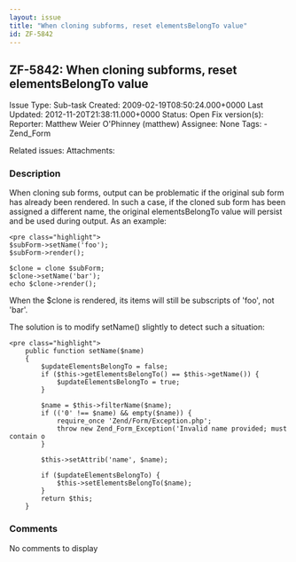 ```yaml
---
layout: issue
title: "When cloning subforms, reset elementsBelongTo value"
id: ZF-5842
---
```


ZF-5842: When cloning subforms, reset elementsBelongTo value
------------------------------------------------------------

 Issue Type: Sub-task Created: 2009-02-19T08:50:24.000+0000 Last Updated: 2012-11-20T21:38:11.000+0000 Status: Open Fix version(s): 
 Reporter:  Matthew Weier O'Phinney (matthew)  Assignee:  None  Tags: - Zend\_Form
 
 Related issues: 
 Attachments: 
### Description

When cloning sub forms, output can be problematic if the original sub form has already been rendered. In such a case, if the cloned sub form has been assigned a different name, the original elementsBelongTo value will persist and be used during output. As an example:

 
    <pre class="highlight">
    $subForm->setName('foo');
    $subForm->render();
    
    $clone = clone $subForm;
    $clone->setName('bar');
    echo $clone->render();


When the $clone is rendered, its items will still be subscripts of 'foo', not 'bar'.

The solution is to modify setName() slightly to detect such a situation:

 
    <pre class="highlight">
        public function setName($name)
        {   
            $updateElementsBelongTo = false;
            if ($this->getElementsBelongTo() == $this->getName()) {
                $updateElementsBelongTo = true;
            }
    
            $name = $this->filterName($name);
            if (('0' !== $name) && empty($name)) {
                require_once 'Zend/Form/Exception.php';
                throw new Zend_Form_Exception('Invalid name provided; must contain o
            }
    
            $this->setAttrib('name', $name);
    
            if ($updateElementsBelongTo) {
                $this->setElementsBelongTo($name);
            }
            return $this;
        }


 

 

### Comments

No comments to display